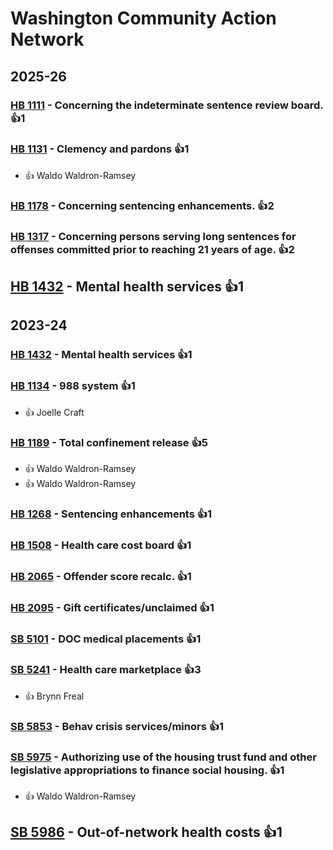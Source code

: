 # Washington Community Action Network
## 2025-26

### [HB 1111](/bill/2025-26/hb/1111/) - Concerning the indeterminate sentence review board. 👍1  

### [HB 1131](/bill/2025-26/hb/1131/) - Clemency and pardons 👍1  
* 👍 Waldo Waldron-Ramsey

### [HB 1178](/bill/2025-26/hb/1178/) - Concerning sentencing enhancements. 👍2  

### [HB 1317](/bill/2025-26/hb/1317/) - Concerning persons serving long sentences for offenses committed prior to reaching 21 years of age. 👍2  

## [HB 1432](/bill/2025-26/hb/1432/) - Mental health services 👍1  

## 2023-24

### [HB 1432](/bill/2023-24/hb/1432/) - Mental health services 👍1  

### [HB 1134](/bill/2023-24/hb/1134/) - 988 system 👍1  
* 👍 Joelle Craft

### [HB 1189](/bill/2023-24/hb/1189/) - Total confinement release 👍5  
* 👍 Waldo Waldron-Ramsey
* 👍 Waldo Waldron-Ramsey

### [HB 1268](/bill/2023-24/hb/1268/) - Sentencing enhancements 👍1  

### [HB 1508](/bill/2023-24/hb/1508/) - Health care cost board 👍1  

### [HB 2065](/bill/2023-24/hb/2065/) - Offender score recalc. 👍1  

### [HB 2095](/bill/2023-24/hb/2095/) - Gift certificates/unclaimed 👍1  

### [SB 5101](/bill/2023-24/sb/5101/) - DOC medical placements 👍1  

### [SB 5241](/bill/2023-24/sb/5241/) - Health care marketplace 👍3  
* 👍 Brynn Freal

### [SB 5853](/bill/2023-24/sb/5853/) - Behav crisis services/minors 👍1  

### [SB 5975](/bill/2023-24/sb/5975/) - Authorizing use of the housing trust fund and other legislative appropriations to finance social housing. 👍1  
* 👍 Waldo Waldron-Ramsey

## [SB 5986](/bill/2023-24/sb/5986/) - Out-of-network health costs 👍1  
